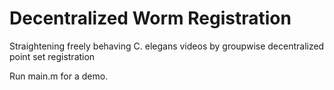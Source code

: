 # Decentralized Worm Registration
 Straightening freely behaving C. elegans videos by groupwise decentralized point set registration

Run main.m for a demo.
